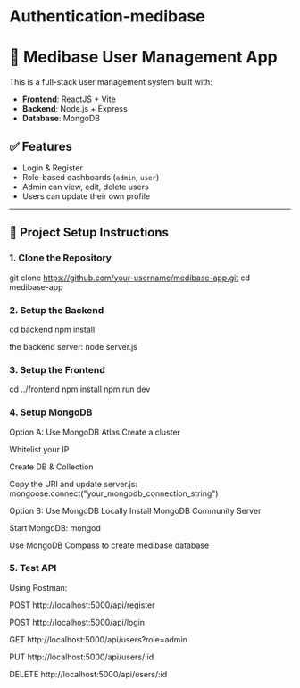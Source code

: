 # Authentication-medibase

# 🧾 Medibase User Management App

This is a full-stack user management system built with:

- **Frontend**: ReactJS + Vite
- **Backend**: Node.js + Express
- **Database**: MongoDB

## ✅ Features

- Login & Register
- Role-based dashboards (`admin`, `user`)
- Admin can view, edit, delete users
- Users can update their own profile

---

## 🔧 Project Setup Instructions

### 1. Clone the Repository

git clone https://github.com/your-username/medibase-app.git
cd medibase-app

### 2. Setup the Backend

cd backend
npm install

the backend server:
node server.js


### 3. Setup the Frontend
cd ../frontend
npm install
npm run dev


### 4. Setup MongoDB
Option A: Use MongoDB Atlas
Create a cluster

Whitelist your IP

Create DB & Collection

Copy the URI and update server.js:
mongoose.connect("your_mongodb_connection_string")

Option B: Use MongoDB Locally
Install MongoDB Community Server

Start MongoDB:
mongod

Use MongoDB Compass to create medibase database

### 5. Test API
Using Postman:

POST http://localhost:5000/api/register

POST http://localhost:5000/api/login

GET http://localhost:5000/api/users?role=admin

PUT http://localhost:5000/api/users/:id

DELETE http://localhost:5000/api/users/:id